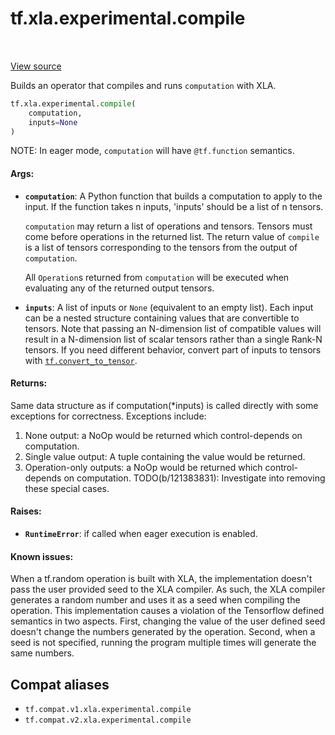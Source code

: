 <div itemscope itemtype="http://developers.google.com/ReferenceObject">
<meta itemprop="name" content="tf.xla.experimental.compile" />
<meta itemprop="path" content="Stable" />
</div>

# tf.xla.experimental.compile

<!-- Insert buttons and diff -->

<table class="tfo-notebook-buttons tfo-api" align="left">
</table>

<a target="_blank" href="/code/stable/tensorflow/python/compiler/xla/xla.py">View source</a>



Builds an operator that compiles and runs `computation` with XLA.

``` python
tf.xla.experimental.compile(
    computation,
    inputs=None
)
```



<!-- Placeholder for "Used in" -->

NOTE: In eager mode, `computation` will have `@tf.function` semantics.

#### Args:


* <b>`computation`</b>: A Python function that builds a computation to apply to the
  input. If the function takes n inputs, 'inputs' should be a list of n
  tensors.

  `computation` may return a list of operations and tensors.  Tensors must
  come before operations in the returned list.  The return value of
  `compile` is a list of tensors corresponding to the tensors from the
  output of `computation`.

  All `Operation`s returned from `computation` will be executed when
  evaluating any of the returned output tensors.
* <b>`inputs`</b>: A list of inputs or `None` (equivalent to an empty list). Each input
  can be a nested structure containing values that are convertible to
  tensors. Note that passing an N-dimension list of compatible values will
  result in a N-dimension list of scalar tensors rather than a single Rank-N
  tensors. If you need different behavior, convert part of inputs to tensors
  with <a href="../../../tf/convert_to_tensor.md"><code>tf.convert_to_tensor</code></a>.


#### Returns:

Same data structure as if computation(*inputs) is called directly with some
exceptions for correctness. Exceptions include:
  1) None output: a NoOp would be returned which control-depends on
     computation.
  2) Single value output: A tuple containing the value would be returned.
  3) Operation-only outputs: a NoOp would be returned which
     control-depends on computation.
  TODO(b/121383831): Investigate into removing these special cases.



#### Raises:


* <b>`RuntimeError`</b>: if called when eager execution is enabled.


#### Known issues:

When a tf.random operation is built with XLA, the implementation doesn't
  pass the user provided seed to the XLA compiler. As such, the XLA compiler
  generates a random number and uses it as a seed when compiling the
  operation. This implementation causes a violation of the Tensorflow
  defined semantics in two aspects. First, changing the value of the user
  defined seed doesn't change the numbers generated by the operation.
  Second, when a seed is not specified, running the program multiple times
  will generate the same numbers.


## Compat aliases

* `tf.compat.v1.xla.experimental.compile`
* `tf.compat.v2.xla.experimental.compile`

